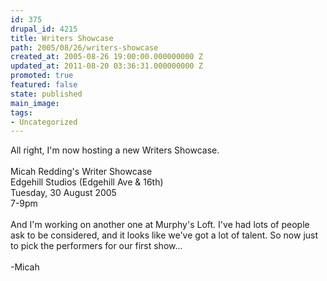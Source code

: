 ```yaml
---
id: 375
drupal_id: 4215
title: Writers Showcase
path: 2005/08/26/writers-showcase
created_at: 2005-08-26 19:00:00.000000000 Z
updated_at: 2011-08-20 03:36:31.000000000 Z
promoted: true
featured: false
state: published
main_image: 
tags:
- Uncategorized
---
```

All right, I'm now hosting a new Writers Showcase.<br /><br />Micah Redding's Writer Showcase<br />Edgehill Studios (Edgehill Ave &amp; 16th)<br />Tuesday, 30 August 2005<br />7-9pm<br /><br />And I'm working on another one at Murphy's Loft. I've had lots of people ask to be considered, and it looks like we've got a lot of talent. So now just to pick the performers for our first show...<br /><br />-Micah
